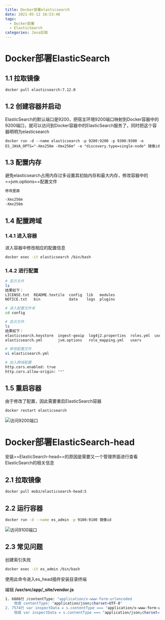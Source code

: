 ```yaml
---
title: Docker部署elasticsearch
date: 2021-05-12 16:53:48
tags:
  - Docker部署
  - ElasticSearch
categories: Java后端
---
```


# Docker部署ElasticSearch

## 1.1 拉取镜像

```bash
docker pull elasticsearch:7.12.0
```

## 1.2 创建容器并启动

ElasticSearch的默认端口是9200，把宿主环境9200端口映射到Docker容器中的9200端口，就可以访问到Docker容器中的ElasticSearch服务了，同时把这个容器明明为elasticsearch

```basic
docker run -d --name elasticsearch -p 9200:9200 -p 9300:9300 -e ES_JAVA_OPTS="-Xms256m -Xmx256m" -e "discovery.type=single-node" 镜像id
```

## 1.3 配置内存

避免elasticsearch占用内存过多设置其初始内存和最大内存，修改容器中的==jvm.options==配置文件

```bash
修改里面

-Xms256m
-Xmx256m
```

## 1.4 配置跨域

### 1.4.1 进入容器

进入容器中修改相应的配置信息

```bash
docker exec -it elasticsearch /bin/bash
```

### 1.4.2 进行配置

```bash
# 显示文件
ls
结果如下：
LICENSE.txt  README.textile  config  lib   modules
NOTICE.txt   bin             data    logs  plugins

# 进入配置文件夹
cd config

# 显示文件
ls
结果如下：
elasticsearch.keystore  ingest-geoip  log4j2.properties  roles.yml  users_roles
elasticsearch.yml       jvm.options   role_mapping.yml   users

# 修改配置文件
vi elasticsearch.yml

# 加入跨域配置
http.cors.enabled: true
http.cors.allow-origin: "*"
```

## 1.5 重启容器

由于修改了配置，因此需要重启ElasticSearch容器

```bash
docker restart elasticsearch
```

![访问9200端口](https://gitee.com/acacac13/images/raw/master/20210512142827.png)

# Docker部署ElasticSearch-head

安装==ElasticSearch-head==的原因是需要又一个管理界面进行查看ElasticSearch的相关信息

## 2.1 拉取镜像

```bash
docker pull mobz/elasticsearch-head:5
```

## 2.2 运行容器

```bash
docker run -d --name es_admin -p 9100:9100 镜像id
```

![访问9100端口](https://gitee.com/acacac13/images/raw/master/20210512143226.png)

## 2.3 常见问题

创建索引失败

```bash
docker exec -it es_admin /bin/bash
```

使用此命令进入es_head插件安装目录终端

编辑 **/usr/src/app/_site/vendor.js**

```bash
1. 6886行 /contentType: "application/x-www-form-urlencoded 
    改成 contentType: "application/json;charset=UTF-8" 
2. 7574行 var inspectData = s.contentType === "application/x-www-form-urlencoded" && 
    改成 var inspectData = s.contentType === "application/json;charset=UTF-8" &&
```

